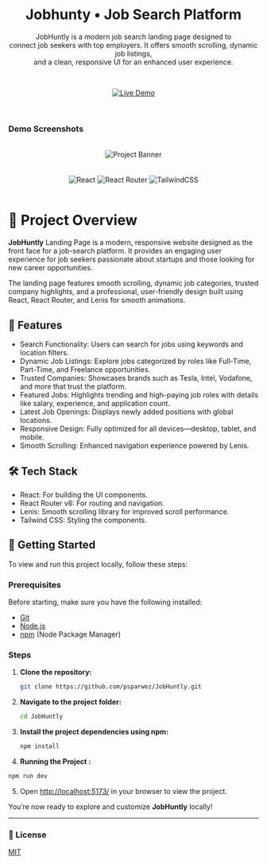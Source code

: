 <div align="center">

<h1> Jobhunty • Job Search Platform </h1>
<p>JobHuntly is a modern job search landing page designed to <br> connect job seekers with top employers. It offers smooth scrolling, dynamic job listings, <br> and a clean, responsive UI for an enhanced user experience.</p>

<br/>

[![Live Demo](https://img.shields.io/badge/-Live%20Demo-4640DE?style=for-the-badge&logo=vercel&logoColor=white)](https://github.com/psparwez/JobHuntly)


<br />
</div>

### Demo Screenshots

<div align="center">
  <br />
      <img src="https://github.com/user-attachments/assets/f35bf509-3869-4987-9e5e-118080050b93" alt="Project Banner">
      <br />
  <br />
  <br />
</div>

<div align="center">
    <img src="https://img.shields.io/badge/react-%2320232a.svg?style=for-the-badge&logo=react&logoColor=%2361DAFB" alt="React" />
    <img src="https://img.shields.io/badge/React_Router-CA4245?style=for-the-badge&logo=react-router&logoColor=white" alt="React Router" />
    <img src="https://img.shields.io/badge/tailwindcss-%2338B2AC.svg?style=for-the-badge&logo=tailwind-css&logoColor=white" alt="TailwindCSS" />


  </div>
  <br/>

# 🚀 Project Overview
**JobHuntly** Landing Page is a modern, responsive website designed as the front face for a job-search platform. It provides an engaging user experience for job seekers passionate about startups and those looking for new career opportunities.

The landing page features smooth scrolling, dynamic job categories, trusted company highlights, and a professional, user-friendly design built using React, React Router, and Lenis for smooth animations.


## 🌟 Features

- Search Functionality: Users can search for jobs using keywords and location filters.
- Dynamic Job Listings: Explore jobs categorized by roles like Full-Time, Part-Time, and Freelance opportunities.
- Trusted Companies: Showcases brands such as Tesla, Intel, Vodafone, and more that trust the platform.
- Featured Jobs: Highlights trending and high-paying job roles with details like salary, experience, and application count.
- Latest Job Openings: Displays newly added positions with global locations.
- Responsive Design: Fully optimized for all devices—desktop, tablet, and mobile.
- Smooth Scrolling: Enhanced navigation experience powered by Lenis.

## 🛠️ Tech Stack

- React: For building the UI components.
- React Router v6: For routing and navigation.
- Lenis: Smooth scrolling library for improved scroll performance.
- Tailwind CSS: Styling the components.


## 🚀 Getting Started
To view and run this project locally, follow these steps:


### Prerequisites

Before starting, make sure you have the following installed:

- [Git](https://git-scm.com/)
- [Node.js](https://nodejs.org/en)
- [npm](https://www.npmjs.com/) (Node Package Manager)

### Steps

1. **Clone the repository:**

    ```bash
    git clone https://github.com/psparwez/JobHuntly.git
    ```

2. **Navigate to the project folder:**

    ```bash
    cd JobHuntly
    ```

3. **Install the project dependencies using npm:**

    ```bash
    npm install
    ```
4. **Running the Project :** 

```bash
npm run dev
```

5. Open [http://localhost:5173/](http://localhost:5173/) in your browser to view the project.


You’re now ready to explore and customize **JobHuntly** locally!

---


### 📜 License

[MIT](https://choosealicense.com/licenses/mit/)

<br/>